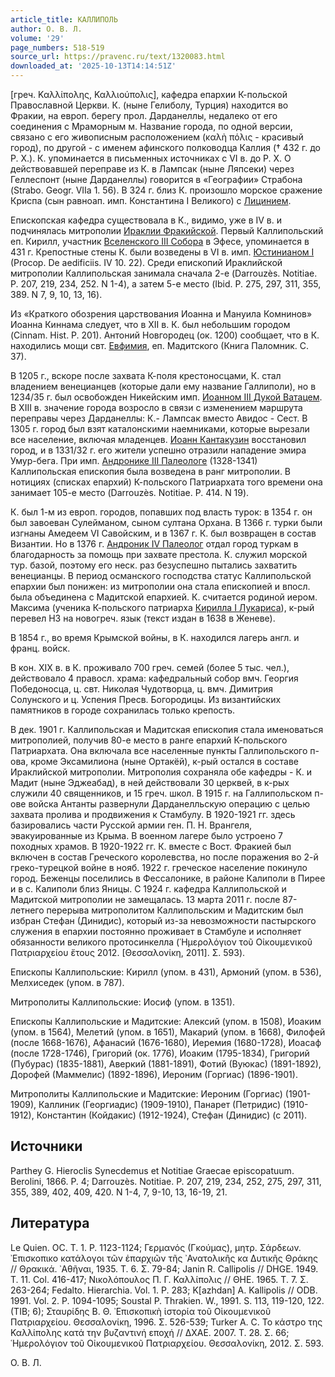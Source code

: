 ```yaml
---
article_title: КАЛЛИПОЛЬ
author: О. В. Л.
volume: '29'
page_numbers: 518-519
source_url: https://pravenc.ru/text/1320083.html
downloaded_at: '2025-10-13T14:14:51Z'
---
```


[греч. Καλλίπολης, Καλλιούπολις], кафедра епархии К-польской Православной Церкви. К. (ныне Гелиболу, Турция) находится во Фракии, на европ. берегу прол. Дарданеллы, недалеко от его соединения с Мраморным м. Название города, по одной версии, связано с его живописным расположением (καλὴ πόλις - красивый город), по другой - с именем афинского полководца Каллия († 432 г. до Р. Х.). К. упоминается в письменных источниках с VI в. до Р. Х. О действовавшей переправе из К. в Лампсак (ныне Ляпсеки) через Геллеспонт (ныне Дарданеллы) говорится в «Географии» Страбона (Strabo. Geogr. VIIa 1. 56). В 324 г. близ К. произошло морское сражение Криспа (сын равноап. имп. Константина I Великого) с [Лицинием](https://pravenc.ru/text/Лицинием.html).

Епископская кафедра существовала в К., видимо, уже в IV в. и подчинялась митрополии [Ираклии Фракийской](<https://pravenc.ru/text/Ираклии Фракийской.html>). Первый Каллипольский еп. Кирилл, участник [Вселенского III Собора](<https://pravenc.ru/text/Вселенского III Собора.html>) в Эфесе, упоминается в 431 г. Крепостные стены К. были возведены в VI в. имп. [Юстинианом I](<https://pravenc.ru/text/Юстиниан I.html>) (Procop. De aedificiis. IV 10. 22). Среди епископий Ираклийской митрополии Каллипольская занимала сначала 2-е (Darrouzès. Notitiae. Р. 207, 219, 234, 252. N 1-4), а затем 5-е место (Ibid. Р. 275, 297, 311, 355, 389. N 7, 9, 10, 13, 16).

Из «Краткого обозрения царствования Иоанна и Мануила Комнинов» Иоанна Киннама следует, что в XII в. К. был небольшим городом (Cinnam. Hist. Р. 201). Антоний Новгородец (ок. 1200) сообщает, что в К. находились мощи свт. [Евфимия](https://pravenc.ru/text/Евфимия.html), еп. Мадитского (Книга Паломник. С. 37).

В 1205 г., вскоре после захвата К-поля крестоносцами, К. стал владением венецианцев (которые дали ему название Галлиполи), но в 1234/35 г. был освобожден Никейским имп. [Иоанном III Дукой Ватацем](<https://pravenc.ru/text/Иоанном III Дукой Ватацем.html>). В XIII в. значение города возросло в связи с изменением маршрута переправы через Дарданеллы: К.- Лампсак вместо Авидос - Сест. В 1305 г. город был взят каталонскими наемниками, которые вырезали все население, включая младенцев. [Иоанн Кантакузин](<https://pravenc.ru/text/Иоанн Кантакузин.html>) восстановил город, и в 1331/32 г. его жители успешно отразили нападение эмира Умур-бега. При имп. [Андронике III Палеологе](<https://pravenc.ru/text/Андронике III Палеологе.html>) (1328-1341) Каллипольская епископия была возведена в ранг митрополии. В нотициях (списках епархий) К-польского Патриархата того времени она занимает 105-е место (Darrouzès. Notitiae. Р. 414. N 19).

К. был 1-м из европ. городов, попавших под власть турок: в 1354 г. он был завоеван Сулейманом, сыном султана Орхана. В 1366 г. турки были изгнаны Амедеем VI Савойским, и в 1367 г. К. был возвращен в состав Византии. Но в 1376 г. [Андроник IV Палеолог](<https://pravenc.ru/text/Андроник IV Палеолог.html>) отдал город туркам в благодарность за помощь при захвате престола. К. служил морской тур. базой, поэтому его неск. раз безуспешно пытались захватить венецианцы. В период османского господства статус Каллипольской епархии был понижен: из митрополии она стала епископией и впосл. была объединена с Мадитской епархией. К. считается родиной иером. Максима (ученика К-польского патриарха [Кирилла I Лукариса](<https://pravenc.ru/text/Кирилла I Лукариса.html>)), к-рый перевел НЗ на новогреч. язык (текст издан в 1638 в Женеве).

В 1854 г., во время Крымской войны, в К. находился лагерь англ. и франц. войск.

В кон. XIX в. в К. проживало 700 греч. семей (более 5 тыс. чел.), действовало 4 правосл. храма: кафедральный собор вмч. Георгия Победоносца, ц. свт. Николая Чудотворца, ц. вмч. Димитрия Солунского и ц. Успения Пресв. Богородицы. Из византийских памятников в городе сохранилась только крепость.

В дек. 1901 г. Каллипольская и Мадитская епископия стала именоваться митрополией, получив 80-е место в ранге епархий К-польского Патриархата. Она включала все населенные пункты Галлипольского п-ова, кроме Эксамилиона (ныне Ортакёй), к-рый остался в составе Ираклийской митрополии. Митрополия сохраняла обе кафедры - К. и Мадит (ныне Эджеабад), в ней действовали 30 церквей, в к-рых служили 40 священников, и 15 греч. школ. В 1915 г. на Галлипольском п-ове войска Антанты развернули Дарданелльскую операцию с целью захвата пролива и продвижения к Стамбулу. В 1920-1921 гг. здесь базировались части Русской армии ген. П. Н. Врангеля, эвакуированные из Крыма. В военном лагере было устроено 7 походных храмов. В 1920-1922 гг. К. вместе с Вост. Фракией был включен в состав Греческого королевства, но после поражения во 2-й греко-турецкой войне в нояб. 1922 г. греческое население покинуло город. Беженцы поселились в Фессалонике, в районе Калиполи в Пирее и в с. Калиполи близ Яницы. С 1924 г. кафедра Каллипольской и Мадитской митрополии не замещалась. 13 марта 2011 г. после 87-летнего перерыва митрополитом Каллипольским и Мадитским был избран Стефан (Динидис), который из-за невозможности пастырского служения в епархии постоянно проживает в Стамбуле и исполняет обязанности великого протосинкелла (῾Ημερολόγιον τοῦ Οἰκουμενικοῦ Πατριαρχείου ἔτους 2012. [Θεσσαλονίκη, 2011]. Σ. 593).

Епископы Каллипольские: Кирилл (упом. в 431), Армоний (упом. в 536), Мелхиседек (упом. в 787).

Митрополиты Каллипольские: Иосиф (упом. в 1351).

Епископы Каллипольские и Мадитские: Алексий (упом. в 1508), Иоаким (упом. в 1564), Мелетий (упом. в 1651), Макарий (упом. в 1668), Филофей (после 1668-1676), Афанасий (1676-1680), Иеремия (1680-1728), Иоасаф (после 1728-1746), Григорий (ок. 1776), Иоаким (1795-1834), Григорий (Пубурас) (1835-1881), Аверкий (1881-1891), Фотий (Вуюкас) (1891-1892), Дорофей (Маммелис) (1892-1896), Иероним (Горгиас) (1896-1901).

Митрополиты Каллипольские и Мадитские: Иероним (Горгиас) (1901-1909), Каллиник (Георгиадис) (1909-1910), Панарет (Петридис) (1910-1912), Константин (Койдакис) (1912-1924), Стефан (Динидис) (с 2011).

## Источники

Parthey G. Hieroclis Synecdemus et Notitiae Graecae episcopatuum. Berolini, 1866. Р. 4; Darrouzès. Notitiae. Р. 207, 219, 234, 252, 275, 297, 311, 355, 389, 402, 409, 420. N 1-4, 7, 9-10, 13, 16-19, 21.

## Литература

Le Quien. OC. T. 1. Р. 1123-1124; Γερμανός (Γκούμας), μητρ. Σάρδεων. ᾿Επισκοπικο κατάλογοι τῶν ἐπαρχιῶν τῆς ᾿Ανατολικῆς κα Δυτικῆς Θράκης // Θρακικά. ᾿Αθῆναι, 1935. Τ. 6. Σ. 79-84; Janin R. Callipolis // DHGE. 1949. T. 11. Col. 416-417; Νικολόπουλος Π. Γ. Καλλίπολις // ΘΗΕ. 1965. Τ. 7. Σ. 263-264; Fedalto. Hierarchia. Vol. 1. P. 283; K[azhdan] A. Kallipolis // ODB. 1991. Vol. 2. P. 1094-1095; Soustal P. Thrakien. W., 1991. S. 113, 119-120, 122. (TIB; 6); Σταυρίδης Β. Θ. ᾿Επισκοπικὴ ἱστορία τοῦ Οἱκουμενικοῦ Πατριαρχείου. Θεσσαλονίκη, 1996. Σ. 526-539; Turker A. C. Το κάστρο της Καλλίπολης κατά την βυζαντινή εποχή // ΔΧΑΕ. 2007. Τ. 28. Σ. 66; ῾Ημερολόγιον τοῦ Οἰκουμενικοῦ Πατριαρχείου. Θεσσαλονίκη, 2012. Σ. 593.

О. В. Л.
